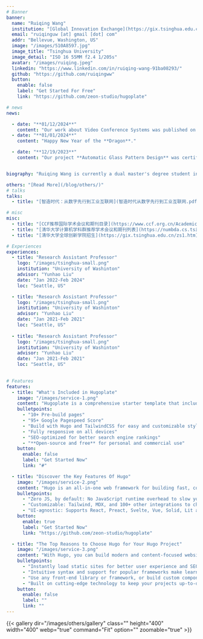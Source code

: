 ```yaml
---
# Banner
banner:
  name: "Ruiqing Wang"
  institution: "[Global Innovation Exchange](https://gix.tsinghua.edu.cn/)"
  email: "ruiqinguw [at] gmail [dot] com"
  addr: "Bellevue, Washington, US"
  image: "/images/510A8597.jpg"
  image_title: "Tsinghua University"
  image_detail: "ISO 16 55MM f2.4 1/205s"
  avatar: "/images/ruiqing.jpeg"
  linkedin: "https://www.linkedin.com/in/ruiqing-wang-91ba08293/"
  github: "https://github.com/ruiqingww"
  button:
    enable: false
    label: "Get Started For Free"
    link: "https://github.com/zeon-studio/hugoplate"

# news
news:

  - date: "**01/12/2024**"
    content: "Our work about Video Conference Systems was published on **IEEE Transactions on Consumer Electronics**."
  - date: "**01/01/2024**"
    content: "Happy New Year of the **Dragon**."

  - date: "**12/19/2023**"
    content: "Our project **Automatic Glass Pattern Design** was certified by **Chinese Institute of Electronics**."


biography: "Ruiqing Wang is currently a dual master's degree student in Data Science and Information Technology at Global Innovation Exchange, Tsinghua University, Beijing, and University of Washington, Seattle. She received a B.E. degree in Industrial Design from Beijing University of Technology in 2022. Her research interests include Human-Computer Interaction and AIoT. "

others: "[Read More](/blog/others/)"
# talks
talks:
  - title: "[智造时代：从数字先行到工业互联网](智造时代从数字先行到工业互联网.pdf)"

# misc
misc:
  - title: "[CCF推荐国际学术会议和期刊目录](https://www.ccf.org.cn/Academic_Evaluation/CN/)"
  - title: "[清华大学计算机学科群推荐学术会议和期刊列表](https://numbda.cs.tsinghua.edu.cn/~yuwj/TH-CPL.pdf)"
  - title: "[清华大学全球创新学院招生](https://gix.tsinghua.edu.cn/zs1.htm)"

# Experiences
experiences:
  - title: "Research Assistant Professor"
    logo: "/images/tsinghua-small.png"
    institution: "University of Washinton"
    advisor: "Yunhao Liu"
    date: "Jan 2022-Feb 2024"
    loc: "Seattle, US"

  - title: "Research Assistant Professor"
    logo: "/images/tsinghua-small.png"
    institution: "University of Washinton"
    advisor: "Yunhao Liu"
    date: "Jan 2021-Feb 2021"
    loc: "Seattle, US"
  
  - title: "Research Assistant Professor"
    logo: "/images/tsinghua-small.png"
    institution: "University of Washinton"
    advisor: "Yunhao Liu"
    date: "Jan 2021-Feb 2021"
    loc: "Seattle, US"
    

# Features
features:
  - title: "What's Included in Hugoplate"
    image: "/images/service-1.png"
    content: "Hugoplate is a comprehensive starter template that includes everything you need to get started with your Hugo project. What's Included in Hugoplate"
    bulletpoints:
      - "10+ Pre-build pages"
      - "95+ Google Pagespeed Score"
      - "Build with Hugo and TailwindCSS for easy and customizable styling"
      - "Fully responsive on all devices"
      - "SEO-optimized for better search engine rankings"
      - "**Open-source and free** for personal and commercial use"
    button:
      enable: false
      label: "Get Started Now"
      link: "#"

  - title: "Discover the Key Features Of Hugo"
    image: "/images/service-2.png"
    content: "Hugo is an all-in-one web framework for building fast, content-focused websites. It offers a range of exciting features for developers and website creators. Some of the key features are:"
    bulletpoints:
      - "Zero JS, by default: No JavaScript runtime overhead to slow you down."
      - "Customizable: Tailwind, MDX, and 100+ other integrations to choose from."
      - "UI-agnostic: Supports React, Preact, Svelte, Vue, Solid, Lit and more."
    button:
      enable: true
      label: "Get Started Now"
      link: "https://github.com/zeon-studio/hugoplate"

  - title: "The Top Reasons to Choose Hugo for Your Hugo Project"
    image: "/images/service-3.png"
    content: "With Hugo, you can build modern and content-focused websites without sacrificing performance or ease of use."
    bulletpoints:
      - "Instantly load static sites for better user experience and SEO."
      - "Intuitive syntax and support for popular frameworks make learning and using Hugo a breeze."
      - "Use any front-end library or framework, or build custom components, for any project size."
      - "Built on cutting-edge technology to keep your projects up-to-date with the latest web standards."
    button:
      enable: false
      label: ""
      link: ""
---
```

{{< gallery dir="/images/others/gallery" class="" height="400" width="400" webp="true" command="Fit" option="" zoomable="true" >}}